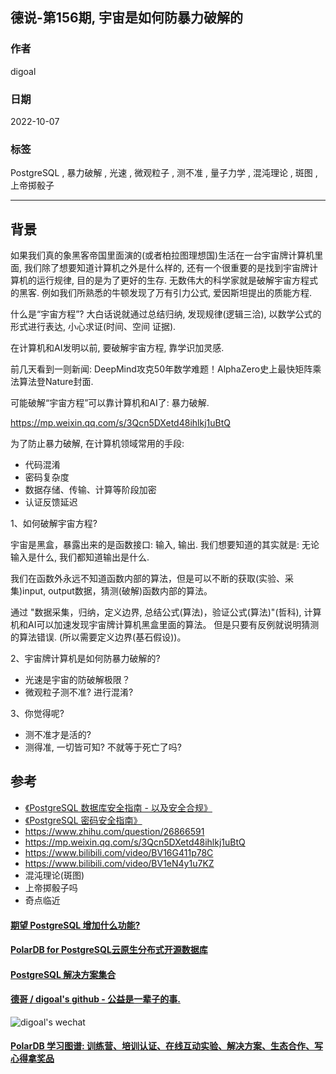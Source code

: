 ## 德说-第156期, 宇宙是如何防暴力破解的  
                          
### 作者                          
digoal                          
                          
### 日期                          
2022-10-07                       
                          
### 标签                          
PostgreSQL , 暴力破解 , 光速 , 微观粒子 , 测不准 , 量子力学 , 混沌理论 , 斑图 , 上帝掷骰子                 
                          
----                          
                          
## 背景    
如果我们真的象黑客帝国里面演的(或者柏拉图理想国)生活在一台宇宙牌计算机里面, 我们除了想要知道计算机之外是什么样的, 还有一个很重要的是找到宇宙牌计算机的运行规律, 目的是为了更好的生存. 无数伟大的科学家就是破解宇宙方程式的黑客. 例如我们所熟悉的牛顿发现了万有引力公式, 爱因斯坦提出的质能方程.   
  
什么是“宇宙方程”?  大白话说就通过总结归纳, 发现规律(逻辑三洽), 以数学公式的形式进行表达, 小心求证(时间、空间 证据).   
  
在计算机和AI发明以前, 要破解宇宙方程, 靠学识加灵感.    
  
前几天看到一则新闻: DeepMind攻克50年数学难题！AlphaZero史上最快矩阵乘法算法登Nature封面.   
  
可能破解“宇宙方程”可以靠计算机和AI了: 暴力破解.    
  
https://mp.weixin.qq.com/s/3Qcn5DXetd48ihlkj1uBtQ  
  
为了防止暴力破解, 在计算机领域常用的手段:   
- 代码混淆  
- 密码复杂度  
- 数据存储、传输、计算等阶段加密  
- 认证反馈延迟  
  
1、如何破解宇宙方程?  
  
宇宙是黑盒，暴露出来的是函数接口: 输入, 输出. 我们想要知道的其实就是: 无论输入是什么, 我们都知道输出是什么.     
  
我们在函数外永远不知道函数内部的算法，但是可以不断的获取(实验、采集)input, output数据，猜测(破解)函数内部的算法。    
  
通过 "数据采集，归纳，定义边界, 总结公式(算法)，验证公式(算法)"(哲科), 计算机和AI可以加速发现宇宙牌计算机黑盒里面的算法。 但是只要有反例就说明猜测的算法错误. (所以需要定义边界(基石假设))。   
  
2、宇宙牌计算机是如何防暴力破解的?    
- 光速是宇宙的防破解极限？   
- 微观粒子测不准? 进行混淆?     
  
3、你觉得呢?   
- 测不准才是活的?   
- 测得准, 一切皆可知? 不就等于死亡了吗?   
  
  
## 参考  
- [《PostgreSQL 数据库安全指南 - 以及安全合规》](../201506/20150601_01.md)      
- [《PostgreSQL 密码安全指南》](../201410/20141009_01.md)   
- https://www.zhihu.com/question/26866591  
- https://mp.weixin.qq.com/s/3Qcn5DXetd48ihlkj1uBtQ  
- https://www.bilibili.com/video/BV16G411p78C  
- https://www.bilibili.com/video/BV1eN4y1u7KZ  
- 混沌理论(斑图)  
- 上帝掷骰子吗  
- 奇点临近
  
  
#### [期望 PostgreSQL 增加什么功能?](https://github.com/digoal/blog/issues/76 "269ac3d1c492e938c0191101c7238216")
  
  
#### [PolarDB for PostgreSQL云原生分布式开源数据库](https://github.com/ApsaraDB/PolarDB-for-PostgreSQL "57258f76c37864c6e6d23383d05714ea")
  
  
#### [PostgreSQL 解决方案集合](https://yq.aliyun.com/topic/118 "40cff096e9ed7122c512b35d8561d9c8")
  
  
#### [德哥 / digoal's github - 公益是一辈子的事.](https://github.com/digoal/blog/blob/master/README.md "22709685feb7cab07d30f30387f0a9ae")
  
  
![digoal's wechat](../pic/digoal_weixin.jpg "f7ad92eeba24523fd47a6e1a0e691b59")
  
  
#### [PolarDB 学习图谱: 训练营、培训认证、在线互动实验、解决方案、生态合作、写心得拿奖品](https://www.aliyun.com/database/openpolardb/activity "8642f60e04ed0c814bf9cb9677976bd4")
  
